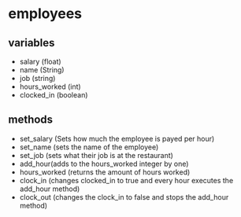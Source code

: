# employees

## variables
* salary (float)
* name (String)
* job (string)
* hours_worked (int)
* clocked_in (boolean)

## methods
* set_salary (Sets how much the employee is payed per hour)
* set_name (sets the name of the employee)
* set_job (sets what their job is at the restaurant)
* add_hour(adds to the hours_worked integer by one)
* hours_worked (returns the amount of hours worked)
* clock_in (changes clocked_in to true and every hour executes the add_hour method)
* clock_out (changes the clock_in to false and stops the add_hour method)
